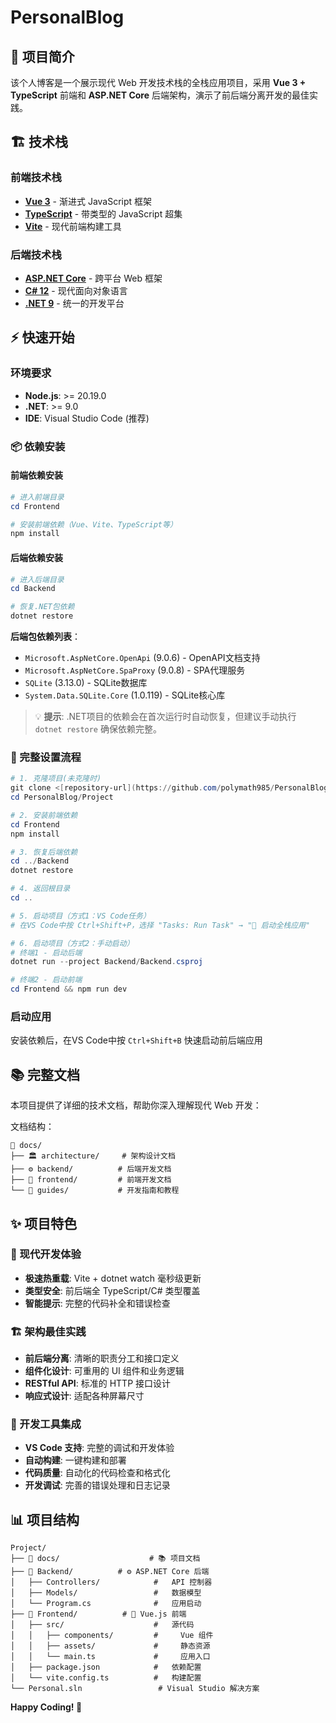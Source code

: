 # PersonalBlog

## 🚀 项目简介

该个人博客是一个展示现代 Web 开发技术栈的全栈应用项目，采用 **Vue 3 + TypeScript** 前端和 **ASP.NET Core** 后端架构，演示了前后端分离开发的最佳实践。

## 🏗️ 技术栈

### 前端技术栈
- **[Vue 3](https://vuejs.org/)** - 渐进式 JavaScript 框架
- **[TypeScript](https://www.typescriptlang.org/)** - 带类型的 JavaScript 超集
- **[Vite](https://vitejs.dev/)** - 现代前端构建工具

### 后端技术栈
- **[ASP.NET Core](https://docs.microsoft.com/aspnet/core/)** - 跨平台 Web 框架
- **[C# 12](https://docs.microsoft.com/dotnet/csharp/)** - 现代面向对象语言
- **[.NET 9](https://dotnet.microsoft.com/)** - 统一的开发平台

## ⚡ 快速开始

### 环境要求
- **Node.js**: >= 20.19.0 
- **.NET**: >= 9.0
- **IDE**: Visual Studio Code (推荐)

### 📦 依赖安装

#### 前端依赖安装
```powershell
# 进入前端目录
cd Frontend

# 安装前端依赖（Vue、Vite、TypeScript等）
npm install
```

#### 后端依赖安装
```powershell
# 进入后端目录
cd Backend

# 恢复.NET包依赖
dotnet restore
```

**后端包依赖列表**：
- `Microsoft.AspNetCore.OpenApi` (9.0.6) - OpenAPI文档支持
- `Microsoft.AspNetCore.SpaProxy` (9.0.8) - SPA代理服务
- `SQLite` (3.13.0) - SQLite数据库
- `System.Data.SQLite.Core` (1.0.119) - SQLite核心库

> 💡 **提示**: .NET项目的依赖会在首次运行时自动恢复，但建议手动执行 `dotnet restore` 确保依赖完整。


### 🚀 完整设置流程

```powershell
# 1. 克隆项目(未克隆时)
git clone <[repository-url](https://github.com/polymath985/PersonalBlog.git)>
cd PersonalBlog/Project

# 2. 安装前端依赖
cd Frontend
npm install

# 3. 恢复后端依赖
cd ../Backend
dotnet restore

# 4. 返回根目录
cd ..

# 5. 启动项目（方式1：VS Code任务）
# 在VS Code中按 Ctrl+Shift+P，选择 "Tasks: Run Task" → "🚀 启动全栈应用"

# 6. 启动项目（方式2：手动启动）
# 终端1 - 启动后端
dotnet run --project Backend/Backend.csproj

# 终端2 - 启动前端
cd Frontend && npm run dev
```

### 启动应用

安装依赖后，在VS Code中按 `Ctrl+Shift+B` 快速启动前后端应用

## 📚 完整文档

本项目提供了详细的技术文档，帮助你深入理解现代 Web 开发：

文档结构：
```
📁 docs/
├── 🏛️ architecture/     # 架构设计文档
├── ⚙️ backend/          # 后端开发文档  
├── 🎨 frontend/         # 前端开发文档
└── 📝 guides/           # 开发指南和教程
```

## ✨ 项目特色

### 🎨 现代开发体验
- **极速热重载**: Vite + dotnet watch 毫秒级更新
- **类型安全**: 前后端全 TypeScript/C# 类型覆盖
- **智能提示**: 完整的代码补全和错误检查

### 🏗️ 架构最佳实践
- **前后端分离**: 清晰的职责分工和接口定义
- **组件化设计**: 可重用的 UI 组件和业务逻辑
- **RESTful API**: 标准的 HTTP 接口设计
- **响应式设计**: 适配各种屏幕尺寸

### 🔧 开发工具集成
- **VS Code 支持**: 完整的调试和开发体验
- **自动构建**: 一键构建和部署
- **代码质量**: 自动化的代码检查和格式化
- **开发调试**: 完善的错误处理和日志记录

## 📊 项目结构

```
Project/
├── 📁 docs/                    # 📚 项目文档
├── 📁 Backend/          # ⚙️ ASP.NET Core 后端
│   ├── Controllers/            #   API 控制器
│   ├── Models/                 #   数据模型  
│   └── Program.cs              #   应用启动
├── 📁 Frontend/          # 🎨 Vue.js 前端
│   ├── src/                    #   源代码
│   │   ├── components/         #     Vue 组件
│   │   ├── assets/             #     静态资源
│   │   └── main.ts             #     应用入口
│   ├── package.json            #   依赖配置
│   └── vite.config.ts          #   构建配置
└── Personal.sln                 # Visual Studio 解决方案
```

**Happy Coding! 🎉**

